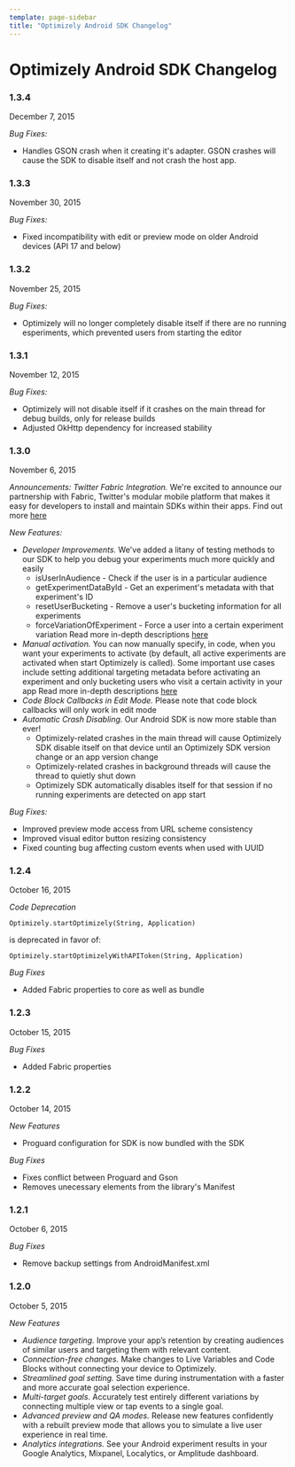```yaml
---
template: page-sidebar
title: "Optimizely Android SDK Changelog"
---
```


# Optimizely Android SDK Changelog

### 1.3.4
December 7, 2015

*Bug Fixes:*
- Handles GSON crash when it creating it's adapter.  GSON crashes will cause the SDK to disable itself and not crash the host app.

### 1.3.3
November 30, 2015

*Bug Fixes:*
- Fixed incompatibility with edit or preview mode on older Android devices (API 17 and below)

### 1.3.2
November 25, 2015

*Bug Fixes:*
- Optimizely will no longer completely disable itself if there are no running esperiments, which prevented users from starting the editor


### 1.3.1
November 12, 2015

*Bug Fixes:*
- Optimizely will not disable itself if it crashes on the main thread for debug builds, only for release builds
- Adjusted OkHttp dependency for increased stability


### 1.3.0
November 6, 2015

*Announcements:*
*Twitter Fabric Integration.* We're excited to announce our partnership with Fabric, Twitter's modular mobile platform that makes it easy for developers to install and maintain SDKs within their apps. Find out more [here](https://blog.optimizely.com/2015/10/21/optimizely-twitter-fabric/)

*New Features:*
- *Developer Improvements.* We've added a litany of testing methods to our SDK to help you debug your experiments much more quickly and easily
	- isUserInAudience - Check if the user is in a particular audience
	- getExperimentDataById - Get an experiment's metadata with that experiment's ID
	- resetUserBucketing - Remove a user's bucketing information for all experiments
	- forceVariationOfExperiment - Force a user into a certain experiment variation
Read more in-depth descriptions [here](/android/reference/index.html#debugging-your-experiments)
- *Manual activation.* You can now manually specify, in code, when you want your experiments to activate (by default, all active experiments are activated when start Optimizely is called). Some important use cases include setting additional targeting metadata before activating an experiment and only bucketing users who visit a certain activity in your app
Read more in-depth descriptions [here](/android/reference/index.html#experiment-activation-modes)
- *Code Block Callbacks in Edit Mode.* Please note that code block callbacks will only work in edit mode
- *Automatic Crash Disabling.* Our Android SDK is now more stable than ever!
	- Optimizely-related crashes in the main thread will cause Optimizely SDK disable itself on that device until an Optimizely SDK version change or an app version change
	- Optimizely-related crashes in background threads will cause the thread to quietly shut down
	- Optimizely SDK automatically disables itself for that session if no running experiments are detected on app start

*Bug Fixes:*
- Improved preview mode access from URL scheme consistency 
- Improved visual editor button resizing consistency 
- Fixed counting bug affecting custom events when used with UUID

### 1.2.4
October 16, 2015

*Code Deprecation*

    Optimizely.startOptimizely(String, Application)

is deprecated in favor of:

    Optimizely.startOptimizelyWithAPIToken(String, Application)

*Bug Fixes*
- Added Fabric properties to core as well as bundle

### 1.2.3
October 15, 2015

*Bug Fixes*
- Added Fabric properties

### 1.2.2
October 14, 2015

*New Features* 
- Proguard configuration for SDK is now bundled with the SDK

*Bug Fixes*
- Fixes conflict between Proguard and Gson
- Removes unecessary elements from the library's Manifest

### 1.2.1
October 6, 2015

*Bug Fixes*
- Remove backup settings from AndroidManifest.xml

### 1.2.0
October 5, 2015

*New Features*
- *Audience targeting.* Improve your app’s retention by creating audiences of similar users and targeting them with relevant content.
- *Connection-free changes.* Make changes to Live Variables and Code Blocks without connecting your device to Optimizely.
- *Streamlined goal setting.* Save time during instrumentation with a faster and more accurate goal selection experience.
- *Multi-target goals.* Accurately test entirely different variations by connecting multiple view or tap events to a single goal.
- *Advanced preview and QA modes.* Release new features confidently with a rebuilt preview mode that allows you to simulate a live user experience in real time.
- *Analytics integrations.* See your Android experiment results in your Google Analytics, Mixpanel, Localytics, or Amplitude dashboard.
